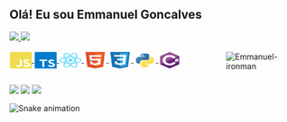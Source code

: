## Olá! Eu sou Emmanuel Goncalves ##

 <div>
  <a href="https://github.com/EmmanuelGoncalves2020">
  <img height="180em" src="https://github-readme-stats.vercel.app/api?username=EmmanuelGoncalves2020&show_icons=true&theme=dark&include_all_commits=true&count_private=true"/>
  <img height="180em" src="https://github-readme-stats.vercel.app/api/top-langs/?username=EmmanuelGoncalves2020&layout=compact&langs_count=7&theme=dark"/>
</div>
<div style="display: inline_block"><br>
  <img align="center" alt="Emmanuel-Js" height="30" width="40" src="https://raw.githubusercontent.com/devicons/devicon/master/icons/javascript/javascript-plain.svg">
  <img align="center" alt="Emmanuel-Ts" height="30" width="40" src="https://raw.githubusercontent.com/devicons/devicon/master/icons/typescript/typescript-plain.svg">
  <img align="center" alt="Emmanuel-React" height="30" width="40" src="https://raw.githubusercontent.com/devicons/devicon/master/icons/react/react-original.svg">
  <img align="center" alt="Emmanuel-HTML" height="30" width="40" src="https://raw.githubusercontent.com/devicons/devicon/master/icons/html5/html5-original.svg">
  <img align="center" alt="Emmanuel-CSS" height="30" width="40" src="https://raw.githubusercontent.com/devicons/devicon/master/icons/css3/css3-original.svg">
  <img align="center" alt="Emmanuel-Python" height="30" width="40" src="https://raw.githubusercontent.com/devicons/devicon/master/icons/python/python-original.svg">
  <img align="center" alt="Emmanuel-Csharp" height="30" width="40" src="https://raw.githubusercontent.com/devicons/devicon/master/icons/csharp/csharp-original.svg">
  <img align="right" alt="Emmanuel-ironman" height="120" width="120" src="https://media3.giphy.com/media/3oEduEIoSNmJXWQTWU/giphy.gif?"></a></p>
</div>

  
  ##
 
<div> 
  <a href="https://instagram.com/EmmanuelGonc" target="_blank"><img src="https://img.shields.io/badge/-Instagram-%23E4405F?style=for-the-badge&logo=instagram&logoColor=white" target="_blank"></a>
  <a href = "mailto:emanuel201212@gmail.com"><img src="https://img.shields.io/badge/-Gmail-%23333?style=for-the-badge&logo=gmail&logoColor=white" target="_blank"></a>
  <a href="https://www.linkedin.com/in/goncalves-emmanuel/" target="_blank"><img src="https://img.shields.io/badge/-LinkedIn-%230077B5?style=for-the-badge&logo=linkedin&logoColor=white" target="_blank"></a> 
 
  ![Snake animation](https://github.com/EmmanuelGoncalves2020/EmmanuelGoncalves/blob/output/github-contribution-grid-snake.svg)
 
</div>
